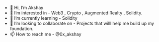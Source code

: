 - 👋 Hi, I’m Akshay
- 👀 I’m interested in 
       - Web3 , Crypto , Augmented Realty , Solidity.
- 🌱 I’m currently learning 
       - Solidity
- 💞️ I’m looking to collaborate on 
       - Projects that willl help me build up my foundation.
- 📫 How to reach me 
       - @0x_akshay

<!---
Akshay746/Akshay746 is a ✨ special ✨ repository because its `README.md` (this file) appears on your GitHub profile.
You can click the Preview link to take a look at your changes.
--->
